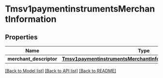 # Tmsv1paymentinstrumentsMerchantInformation

## Properties
Name | Type | Description | Notes
------------ | ------------- | ------------- | -------------
**merchant_descriptor** | [**Tmsv1paymentinstrumentsMerchantInformationMerchantDescriptor**](Tmsv1paymentinstrumentsMerchantInformationMerchantDescriptor.md) |  | [optional] 

[[Back to Model list]](../README.md#documentation-for-models) [[Back to API list]](../README.md#documentation-for-api-endpoints) [[Back to README]](../README.md)


